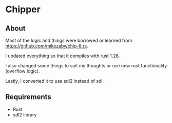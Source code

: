 # Chipper

## About

Most of the logic and things were borrowed or learned from https://github.com/mikezaby/chip-8.rs.

I updated everything so that it compiles with rust 1.28.

I also changed some things to suit my thoughts or use new rust functionality (overflow logic).

Lastly, I converted it to use sdl2 instead of sdl.

## Requirements

* Rust
* sdl2 library
